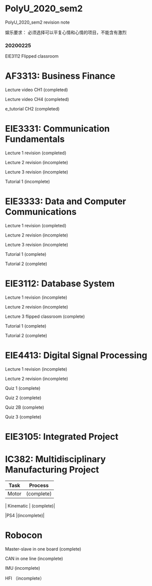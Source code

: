 # PolyU_2020_sem2
PolyU_2020_sem2 revision note

娱乐要求： 必须选择可以平复心情和心情的项目，不能含有激烈

### 20200225
EIE3112 Flipped classroom

# AF3313: Business Finance

Lecture video CH1 (completed)

Lecture video CH4 (completed)

e_tutorial CH2 (completed)

# EIE3331: Communication Fundamentals

Lecture 1 revision (completed)

Lecture 2 revision (incomplete)

Lecture 3 revision (incomplete)

Tutorial 1 (incomplete)

# EIE3333: Data and Computer Communications

Lecture 1 revision (completed)

Lecture 2 revision (incomplete)

Lecture 3 revision (incomplete)

Tutorial 1 (complete)

Tutorial 2 (complete)

# EIE3112: Database System

Lecture 1 revision (incomplete)

Lecture 2 revision (incomplete)

Lecture 3 flipped classroom (complete)

Tutorial 1 (complete)

Tutorial 2 (complete)

# EIE4413: Digital Signal Processing

Lecture 1 revision (incomplete)

Lecture 2 revision (incomplete)


Quiz 1 (complete)

Quiz 2 (complete)

Quiz 2B (complete)

Quiz 3 (complete)

# EIE3105: Integrated Project


# IC382: Multidisciplinary Manufacturing Project
| Task|Process|
| ----|----|
| Motor | (complete)|

| Kinematic | (complete)|

|PS4 |(incomplete)|

# Robocon

Master-slave in one board (complete)

CAN in one line (incomplete)

IMU (incomplete)

HFI （incomplete）
